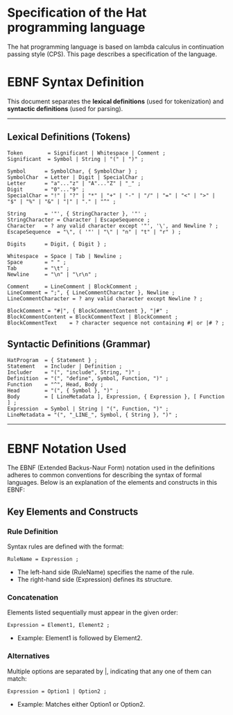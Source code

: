# Specification of the Hat programming language

The hat programming language is based on lambda calculus in continuation passing style (CPS).
This page describes a specification of the language.

# EBNF Syntax Definition

This document separates the **lexical definitions** (used for tokenization) and **syntactic definitions** (used for parsing).

---

## Lexical Definitions (Tokens)

```ebnf
Token        = Significant | Whitespace | Comment ;
Significant  = Symbol | String | "(" | ")" ;

Symbol      = SymbolChar, { SymbolChar } ;
SymbolChar  = Letter | Digit | SpecialChar ;
Letter      = "a"..."z" | "A"..."Z" | "_" ;
Digit       = "0"..."9" ;
SpecialChar = "!" | "?" | "*" | "+" | "-" | "/" | "=" | "<" | ">" | "$" | "%" | "&" | "|" | "." | "^" ;

String      = '"', { StringCharacter }, '"' ;
StringCharacter = Character | EscapeSequence ;
Character   = ? any valid character except '"', '\', and Newline ? ;
EscapeSequence  = "\", ( '"' | "\" | "n" | "t" | "r" ) ;

Digits      = Digit, { Digit } ;

Whitespace  = Space | Tab | Newline ;
Space       = " " ;
Tab         = "\t" ;
Newline     = "\n" | "\r\n" ;

Comment     = LineComment | BlockComment ;
LineComment = ";", { LineCommentCharacter }, Newline ;
LineCommentCharacter = ? any valid character except Newline ? ;

BlockComment = "#|", { BlockCommentContent }, "|#" ;
BlockCommentContent = BlockCommentText | BlockComment ;
BlockCommentText    = ? character sequence not containing #| or |# ? ;
```

## Syntactic Definitions (Grammar)

```ebnf
HatProgram  = { Statement } ;
Statement   = Includer | Definition ;
Includer    = "(", "include", String, ")" ;
Definition  = "(", "define", Symbol, Function, ")" ;
Function    = "^", Head, Body ;
Head        = "(", { Symbol }, ")" ;
Body        = [ LineMetadata ], Expression, { Expression }, [ Function ] ;
Expression  = Symbol | String | "(", Function, ")" ;
LineMetadata = "(", "_LINE_", Symbol, { String }, ")" ;
```

---

# EBNF Notation Used

The EBNF (Extended Backus-Naur Form) notation used in the definitions adheres to common conventions for describing the syntax of formal languages.
Below is an explanation of the elements and constructs in this EBNF:

## Key Elements and Constructs

### Rule Definition

Syntax rules are defined with the format:

```ebnf
RuleName = Expression ;
```

- The left-hand side (RuleName) specifies the name of the rule.
- The right-hand side (Expression) defines its structure.

### Concatenation

Elements listed sequentially must appear in the given order:

```ebnf
Expression = Element1, Element2 ;
```

- Example: Element1 is followed by Element2.

### Alternatives

Multiple options are separated by &#124;, indicating that any one of them can match:

```ebnf
Expression = Option1 | Option2 ;
```

- Example: Matches either Option1 or Option2.
